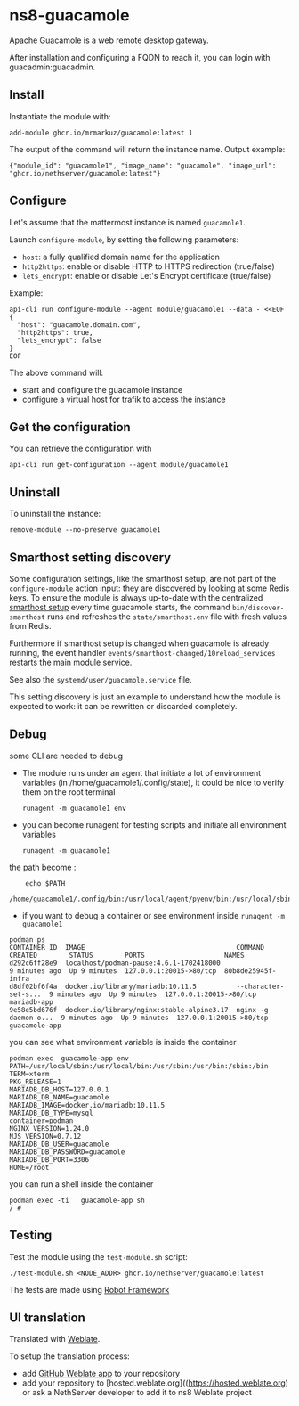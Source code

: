 # ns8-guacamole

Apache Guacamole is a web remote desktop gateway.

After installation and configuring a FQDN to reach it, you can login with guacadmin:guacadmin.

## Install

Instantiate the module with:

    add-module ghcr.io/mrmarkuz/guacamole:latest 1

The output of the command will return the instance name.
Output example:

    {"module_id": "guacamole1", "image_name": "guacamole", "image_url": "ghcr.io/nethserver/guacamole:latest"}

## Configure

Let's assume that the mattermost instance is named `guacamole1`.

Launch `configure-module`, by setting the following parameters:
- `host`: a fully qualified domain name for the application
- `http2https`: enable or disable HTTP to HTTPS redirection (true/false)
- `lets_encrypt`: enable or disable Let's Encrypt certificate (true/false)


Example:

```
api-cli run configure-module --agent module/guacamole1 --data - <<EOF
{
  "host": "guacamole.domain.com",
  "http2https": true,
  "lets_encrypt": false
}
EOF
```

The above command will:
- start and configure the guacamole instance
- configure a virtual host for trafik to access the instance

## Get the configuration
You can retrieve the configuration with

```
api-cli run get-configuration --agent module/guacamole1
```

## Uninstall

To uninstall the instance:

    remove-module --no-preserve guacamole1

## Smarthost setting discovery

Some configuration settings, like the smarthost setup, are not part of the
`configure-module` action input: they are discovered by looking at some
Redis keys.  To ensure the module is always up-to-date with the
centralized [smarthost
setup](https://nethserver.github.io/ns8-core/core/smarthost/) every time
guacamole starts, the command `bin/discover-smarthost` runs and refreshes
the `state/smarthost.env` file with fresh values from Redis.

Furthermore if smarthost setup is changed when guacamole is already
running, the event handler `events/smarthost-changed/10reload_services`
restarts the main module service.

See also the `systemd/user/guacamole.service` file.

This setting discovery is just an example to understand how the module is
expected to work: it can be rewritten or discarded completely.

## Debug

some CLI are needed to debug

- The module runs under an agent that initiate a lot of environment variables (in /home/guacamole1/.config/state), it could be nice to verify them
on the root terminal

    `runagent -m guacamole1 env`

- you can become runagent for testing scripts and initiate all environment variables
  
    `runagent -m guacamole1`

 the path become : 
```
    echo $PATH
    /home/guacamole1/.config/bin:/usr/local/agent/pyenv/bin:/usr/local/sbin:/usr/local/bin:/usr/sbin:/usr/bin:/usr/
```

- if you want to debug a container or see environment inside
 `runagent -m guacamole1`
 ```
podman ps
CONTAINER ID  IMAGE                                      COMMAND               CREATED        STATUS        PORTS                    NAMES
d292c6ff28e9  localhost/podman-pause:4.6.1-1702418000                          9 minutes ago  Up 9 minutes  127.0.0.1:20015->80/tcp  80b8de25945f-infra
d8df02bf6f4a  docker.io/library/mariadb:10.11.5          --character-set-s...  9 minutes ago  Up 9 minutes  127.0.0.1:20015->80/tcp  mariadb-app
9e58e5bd676f  docker.io/library/nginx:stable-alpine3.17  nginx -g daemon o...  9 minutes ago  Up 9 minutes  127.0.0.1:20015->80/tcp  guacamole-app
```

you can see what environment variable is inside the container
```
podman exec  guacamole-app env
PATH=/usr/local/sbin:/usr/local/bin:/usr/sbin:/usr/bin:/sbin:/bin
TERM=xterm
PKG_RELEASE=1
MARIADB_DB_HOST=127.0.0.1
MARIADB_DB_NAME=guacamole
MARIADB_IMAGE=docker.io/mariadb:10.11.5
MARIADB_DB_TYPE=mysql
container=podman
NGINX_VERSION=1.24.0
NJS_VERSION=0.7.12
MARIADB_DB_USER=guacamole
MARIADB_DB_PASSWORD=guacamole
MARIADB_DB_PORT=3306
HOME=/root
```

you can run a shell inside the container

```
podman exec -ti   guacamole-app sh
/ # 
```
## Testing

Test the module using the `test-module.sh` script:


    ./test-module.sh <NODE_ADDR> ghcr.io/nethserver/guacamole:latest

The tests are made using [Robot Framework](https://robotframework.org/)

## UI translation

Translated with [Weblate](https://hosted.weblate.org/projects/ns8/).

To setup the translation process:

- add [GitHub Weblate app](https://docs.weblate.org/en/latest/admin/continuous.html#github-setup) to your repository
- add your repository to [hosted.weblate.org]((https://hosted.weblate.org) or ask a NethServer developer to add it to ns8 Weblate project
